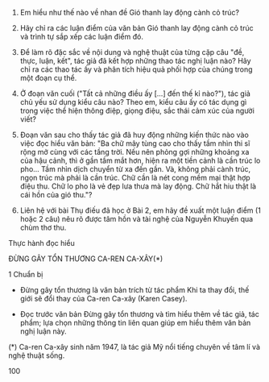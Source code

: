 1. Em hiểu như thế nào về nhan đề Gió thanh lay động cành cỏ trúc?

2. Hãy chỉ ra các luận điểm của văn bản Gió thanh lay động cành cỏ trúc và trình tự sắp xếp các luận điểm đó.

3. Để làm rõ đặc sắc về nội dung và nghệ thuật của từng cặp câu "đề, thực, luận, kết", tác giả đã kết hợp những thao tác nghị luận nào? Hãy chỉ ra các thao tác ấy và phân tích hiệu quả phối hợp của chúng trong một đoạn cụ thể.

4. Ở đoạn văn cuối ("Tất cả những điều ấy [...] đến thế kỉ nào?"), tác giả chủ yếu sử dụng kiểu câu nào? Theo em, kiểu câu ấy có tác dụng gì trong việc thể hiện thông điệp, giọng điệu, sắc thái cảm xúc của người viết?

5. Đoạn văn sau cho thấy tác giả đã huy động những kiến thức nào vào việc đọc hiểu văn bản: "Ba chữ mây tùng cao cho thấy tầm nhìn thi sĩ rộng mở cùng với các tầng trời. Nếu nên phỏng gợi những khoảng xa của hậu cảnh, thì ở gần tầm mắt hơn, hiện ra một tiền cảnh là cần trúc lo pho... Tầm nhìn dịch chuyển từ xa đến gần. Và, không phải cành trúc, ngọn trúc mà phải là cần trúc. Chữ cần là nét cong mềm mại thật hợp điệu thu. Chữ lo pho là vẻ đẹp lưa thưa mà lay động. Chữ hắt hiu thật là cái hồn của gió thu."?

6. Liên hệ với bài Thụ điếu đã học ở Bài 2, em hãy đề xuất một luận điểm (1 hoặc 2 câu) nêu rõ được tâm hồn và tài nghệ của Nguyễn Khuyến qua chùm thơ thu.

Thực hành đọc hiểu

ĐỪNG GÂY TỔN THƯƠNG
CA-REN CA-XÂY(*)

1 Chuẩn bị

- Đừng gây tổn thương là văn bản trích từ tác phẩm Khi ta thay đổi, thế giới sẽ đổi thay của Ca-ren Ca-xây (Karen Casey).

- Đọc trước văn bản Đừng gây tổn thương và tìm hiểu thêm về tác giả, tác phẩm; lựa chọn những thông tin liên quan giúp em hiểu thêm văn bản nghị luận này.

(*) Ca-ren Ca-xây sinh năm 1947, là tác giả Mỹ nổi tiếng chuyên về tâm lí và nghệ thuật sống.

100